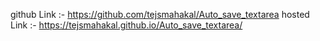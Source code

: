 github Link :- https://github.com/tejsmahakal/Auto_save_textarea
hosted Link :- https://tejsmahakal.github.io/Auto_save_textarea/
